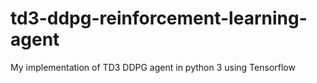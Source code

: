 # td3-ddpg-reinforcement-learning-agent
My implementation of TD3 DDPG agent in python 3 using Tensorflow
